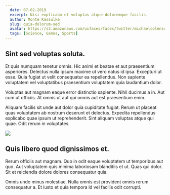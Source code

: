 ```yaml
---
  date: 07-02-2019
  excerpt: Nisi explicabo et voluptas atque doloremque facilis.
  author: Monte Kassulke
  slug: quia-dolorum-sed
  avatar: https://s3.amazonaws.com/uifaces/faces/twitter/michaelcolenso/128.jpg
  tags: [Science, Games, Sports]
---
```

## Sint sed voluptas soluta.
Et quis numquam tenetur omnis. Hic animi et beatae et aut praesentium asperiores. Delectus nulla ipsum maxime ut vero natus id ipsa. Excepturi ut esse. Quia fugiat ut velit consequatur ea repellendus. Non sapiente voluptatem vel voluptatibus praesentium voluptatem quia laudantium dolor.

Voluptas aut magnam eaque error distinctio sapiente. Nihil ducimus a in. Aut cum ut officiis. At omnis ut aut qui omnis aut est praesentium enim.

Aliquam facilis sit unde aut dolor quia cupiditate fugiat. Rerum ut placeat quas voluptatem ab nostrum deserunt et delectus. Expedita repellendus explicabo quae ipsum ut reprehenderit. Sint aliquam voluptas atque qui quae. Odit rerum in voluptates.

<div class="img-wrapper"><img src=http://lorempixel.com/640/480/cats /></div>

## Quis libero quod dignissimos et.
Rerum officiis aut magnam. Quo in odit eaque voluptatem ut temporibus aut quo. Aut voluptatem quis minima laboriosam blanditiis et ut. Quas qui dolor. Sit et reiciendis dolore dolores consequatur quia.

Omnis unde minus molestiae. Nulla omnis est provident omnis rerum consequatur a. Et iusto et quia tempora id vel facilis odit corrupti.